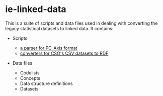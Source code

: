 ie-linked-data
==============

This is a suite of scripts and data files used in dealing with converting the legacy statistical datasets to linked data. It contains:

* Scripts
  * [a parser for PC-Axis format](pcaxis/PCAxisParser.py)
  * [converters for CSO's CSV datasets to RDF](csv/Converters/)
  
* Data files
  * Codelists
  * Concepts
  * Data structure definitions
  * Datasets
